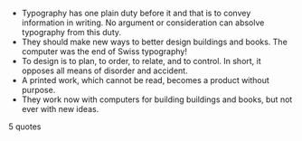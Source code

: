  - Typography has one plain duty before it and that is to convey information in writing. No argument or consideration can absolve typography from this duty.
 - They should make new ways to better design buildings and books. The computer was the end of Swiss typography!
 - To design is to plan, to order, to relate, and to control. In short, it opposes all means of disorder and accident.
 - A printed work, which cannot be read, becomes a product without purpose.
 - They work now with computers for building buildings and books, but not ever with new ideas.

5 quotes